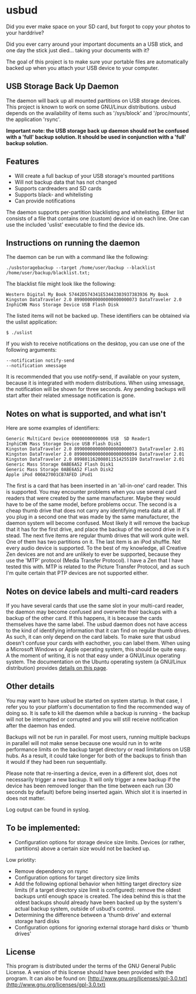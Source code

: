 usbud
=====

Did you ever make space on your SD card, but forgot to copy your photos to your harddrive?

Did you ever carry around your important documents an a USB stick, and one day the stick just died... taking your documents with it?

The goal of this project is to make sure your portable files are automatically backed up when you attach your USB device to your computer.

## USB Storage Back Up Daemon
The daemon will back up all mounted partitions on USB storage devices.
This project is known to work on some GNU/Linux distributions. usbud depends on the availability of items such as '/sys/block' and '/proc/mounts', the application 'rsync'.

**Important note: the USB storage back up daemon should not be confused with a 'full' backup solution. It should be used in conjunction with a 'full' backup solution.**

## Features

- Will create a full backup of your USB storage's mounted partitions
- Will not backup data that has not changed
- Supports cardreaders and SD cards
- Supports black- and whitelisting
- Can provide notifications 

The daemon supports per-partition blacklisting and whitelisting. Either list consists of a file that contains one (custom) device id on each line. One can use the included 'uslist' executable to find the device ids.

## Instructions on running the daemon
The daemon can be run with a command like the following:

    ./usbstoragebackup --target /home/user/backup --blacklist /home/user/backup/blacklist.txt;

The blacklist file might look like the following:

    Western Digital My Book 57442D574341E53443303937383936 My Book
    Kingston DataTraveler 2.0 899000000000000000000073 DataTraveler 2.0
    InphiCHN Mass Storage Device USB Flash Disk

The listed items will not be backed up. These identifiers can be obtained via the uslist application:

	$ ./uslist
    
If you wish to receive notifications on the desktop, you can use one of the following arguments:

    --notification notify-send
    --notification xmessage
    
It is recommended that you use notify-send, if available on your system, because it is integrated with modern distributions. 
When using xmessage, the notification will be shown for three seconds. Any pending backups will start after their related xmessage notification is gone.

## Notes on what is supported, and what isn't

Here are some examples of identifiers:

	Generic MultiCard Device 00000000000006 USB  SD Reader1
	InphiCHN Mass Storage Device USB Flash Disk1
	Kingston DataTraveler 2.0 899000000000000000000073 DataTraveler 2.01
	Kingston DataTraveler 2.0 899000000000000000000094 DataTraveler 2.01
	Kingston DataTraveler 2.0 8998011620080115142551D9 DataTraveler 2.01
	Generic Mass Storage 0ABE6A52 Flash Disk1
    Generic Mass Storage 0ABE6A52 Flash Disk2
	Apple iPod 000A27001CB7AFED iPod1

The first is a card that has been inserted in an 'all-in-one' card reader. This  is supported. You may encounter problems when you use several card readers that were created by the same manufacturer. Maybe they would have to be of the same model, before problems occur.
The second is a cheap thumb drive that does not carry any identifying meta data at all. If you plug in a second one that was made by the same manufacturer, the daemon system will become confused. Most likely it will remove the backup that it has for the first drive, and place the backup of the second drive in it's stead. 
The next five items are regular thumb drives that will work quite well. One of them has two partitions on it.
The last item is an iPod shuffle. Not every audio device is supported. To the best of my knowledge, all Creative Zen devices are not and are unlikely to ever be supported, because they use the 'MTP' protocol (Media Transfer Protocol). I have a Zen that I have tested this with. MTP is related to the Picture Transfer Protocol, and as such I'm quite certain that PTP devices are not supported either.

## Notes on device labels and multi-card readers
If you have several cards that use the same slot in your multi-card reader, the daemon may become confused and overwrite their backups with a backup of the other card.
If this happens, it is because the cards themselves have the same label. The usbud daemon does not have access to the kind of identifying information that it can find on regular thumb drives. As such, it can only depend on the card labels.
To make sure that usbud doesn't confuse your cards with eachother, you can label them. When using a Microsoft Windows or Apple operating system, this should be quite easy.
A the moment of writing, it is not that easy under a GNU/Linux operating system. The documentation on the Ubuntu operating system (a GNU/Linux distribution) provides [details on this page](https://help.ubuntu.com/community/RenameUSBDrive).

## Other details 

You may want to have usbud be started on system startup. In that case, I refer you to your platform's documentation to find the recommended way of doing so. It is safe to kill the daemon while a backup is running - the backup will not be interrupted or corrupted and you will still receive notification after the daemon has ended.

Backups will not be run in parallel. For most users, running multiple backups in parallel will not make sense because one would run in to write performance limits on the backup target directory or read limitations on USB hubs. As a result, it could take longer for both of the backups to finish than it would if they had been run sequentially.

Please note that re-inserting a device, even in a different slot, does not necessarily trigger a new backup. It will only trigger a new backup if the device has been removed longer than the time between each run (30 seconds by default) before being inserted again. Which slot it is inserted in does not matter.

Log output can be found in syslog.

## To be implemented:
- Configuration options for storage device size limits. Devices (or rather, partitions) above a certain size would not be backed up.

Low priotity:
- Remove dependency on rsync
- Configuration options for target directory size limits
- Add the following optional behavior when hitting target directory size limits (if  a target directory size limit is configured): remove the oldest backups until enough space is created. The idea behind this is that the oldest backups should already have been backed up by the system's actual backup system, outside of usbud's control.
- Determining the difference between a 'thumb drive' and external storage hard disks
- Configuration options for ignoring external storage hard disks or 'thumb drives'

## License
This program is distributed under the terms of the GNU General Public License. A version of this license should have been provided with the program. It can also be found on: [http://www.gnu.org/licenses/gpl-3.0.txt](http://www.gnu.org/licenses/gpl-3.0.txt)